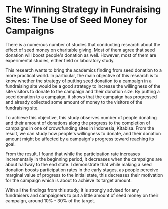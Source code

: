 # The Winning Strategy in Fundraising Sites: The Use of Seed Money for Campaigns

There is a numerous number of studies that conducting research about the effect of seed money on charitable giving. Most of them agree that seed donation will boost people's donation as well. However, most of them are experimental studies, either field or laboratory study.

This research wants to bring the academics finding from seed donation to a more practical world. In particular, the main objective of this research is to know whether the strategy of putting seed donation to a campaign in a fundraising site would be a good strategy to increase the willingness of the site visitors to donate to the campaign and their donation size. By putting a seed donation to a campaign, it shows that the campaign has progressed and already collected some amount of money to the visitors of the fundraising site. 

To achieve this objective, this study observes number of people donating and their amount of donations along the progress to the completion of campaigns in one of crowdfunding sites in Indonesia, Kitabisa. From the result, we can study how people's willingness to donate, and their donation amount might be affected by a campaign's progress toward reaching its goal. 

From the result, I found that while the participation rate increases incrementally in the beginning period, it decreases when the campaigns are about halfway to the end state. I demonstrate that while making a seed donation boosts participation rates in the early stages, as people perceive marginal value of progress to the initial state, this decreases their motivation for the campaign which is about to achieve its target amount.

With all the findings from this study, it is strongly advised for any fundraisers and campaigners to put a little amount of seed money on their campaign, around 10% - 30% of the target.
